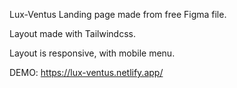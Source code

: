 Lux-Ventus Landing page made from free Figma file.

Layout made with Tailwindcss.

Layout is responsive, with mobile menu.

DEMO: https://lux-ventus.netlify.app/